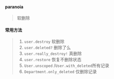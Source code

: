 #### paranoia
> 软删除

#### 常用方法
> 1. `user.destroy` 软删除
> 2. `user.deleted?` 删除了么
> 3. `user.really_destroy!` 真删除
> 4. `user.restore` 恢复不删除状态
> 5. `User.unscoped` /`User.with_deleted`所有记录
> 6. `Department.only_deleted` 仅删除记录

